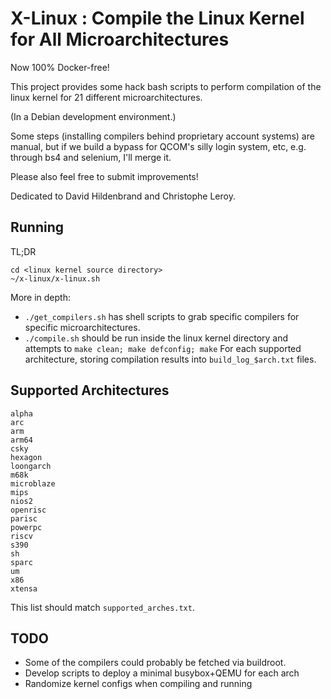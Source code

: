 # X-Linux : Compile the Linux Kernel for All Microarchitectures
Now 100% Docker-free!

This project provides some hack bash scripts to perform compilation of the
linux kernel for 21 different microarchitectures.

(In a Debian development environment.)

Some steps (installing compilers behind proprietary account systems) are
manual, but if we build a bypass for QCOM's silly login system, etc, e.g.
through bs4 and selenium, I'll merge it.

Please also feel free to submit improvements!

Dedicated to David Hildenbrand and Christophe Leroy.

## Running

TL;DR 
```
cd <linux kernel source directory>
~/x-linux/x-linux.sh
```

More in depth:

- `./get_compilers.sh` has shell scripts to grab specific compilers for
  specific microarchitectures.
- `./compile.sh` should be run inside the linux kernel directory and attempts
  to `make clean; make defconfig; make` For each supported architecture,
  storing compilation results into `build_log_$arch.txt` files.

## Supported Architectures

```
alpha
arc
arm
arm64
csky
hexagon
loongarch
m68k
microblaze
mips
nios2
openrisc
parisc
powerpc
riscv
s390
sh
sparc
um
x86
xtensa
```

This list should match `supported_arches.txt`.

## TODO

- Some of the compilers could probably be fetched via buildroot.
- Develop scripts to deploy a minimal busybox+QEMU for each arch
- Randomize kernel configs when compiling and running
